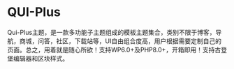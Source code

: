 # QUI-Plus
Qui-Plus主题，是一款多功能子主题组成的模板主题集合，类别不限于博客，导航，商城，问答，社区，下载站等，UI自由组合度高，用户根据需要定制自己的页面。总之，用着就是随心所欲！支持WP6.0+及PHP8.0+，开箱即用！支持古登堡编辑器和区块样式。
